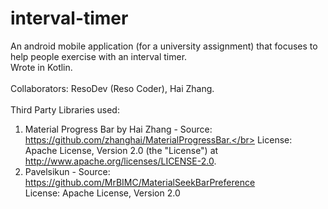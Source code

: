 # interval-timer
An android mobile application (for a university assignment) that focuses to help people exercise with an interval timer. <br>
Wrote in Kotlin.
<br></br>Collaborators: ResoDev (Reso Coder), Hai Zhang.
<br></br>Third Party Libraries used:
1. Material Progress Bar by Hai Zhang - Source: https://github.com/zhanghai/MaterialProgressBar.</br>
    License: Apache License, Version 2.0 (the "License") at http://www.apache.org/licenses/LICENSE-2.0.
2. Pavelsikun - Source: https://github.com/MrBIMC/MaterialSeekBarPreference </br>
    License: Apache License, Version 2.0